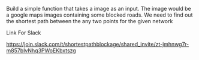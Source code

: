  Build a simple function that takes a image as an input. The image would be a google maps images containing some blocked roads. We need to find out the shortest path between the any two points for the given network 


Link For Slack

https://join.slack.com/t/shortestpathblockage/shared_invite/zt-jmhnwg7r-m857bIvNhq3PWoEKbxtszg
